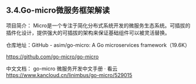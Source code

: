 3.4.Go-micro微服务框架解读
---
项目简介：
Micro是一个专注于简化分布式系统开发的微服务生态系统。可插拔的插件化设计，提供强大的可插拔的架构来保证基础组件可以被灵活替换。

仓库地址：GitHub - asim/go-micro: A Go microservices framework（19.6K）

https://github.com/go-micro/go-micro

中文文档：
go-micro 微服务开发中文手册 · 看云
https://www.kancloud.cn/linimbus/go-micro/529015